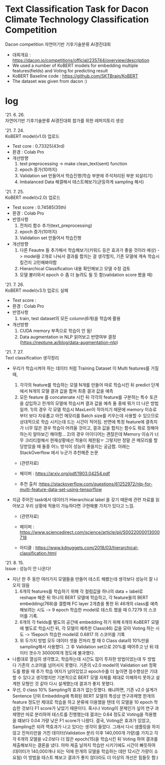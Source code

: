 # Text Classification Task for Dacon Climate Technology Classification Competition
Dacon competition 자연어기반 기후기술분류 AI경진대회
- 대회개요 : https://dacon.io/competitions/official/235744/overview/description
- We used a number of KoBERT models for embedding multiple features(fields) and Voting for predicting result 
- KoBERT Baseline code : https://github.com/SKTBrain/KoBERT
- The dataset was given from dacon :)

# log
'21. 6. 26. </br>
자연어기반 기후기술분류 AI경진대회 참가를 위한 레퍼지토리 생성

'21. 7. 24. </br>
KoBERT model(v1.0) 업로드
- Test core : 0.73325(43rd) 
- 환경 : Colab Pro
- 개선방향
  1) text preprocessing -> make clean_text(sent) function
  2) epoch 증가(10까지)
  3) Validation set 만들어서 학습진행(학습 부분에 주석처리된 부분 되살리기)
  4) Imbalanced Data 해결해서 테스트해보기(균등하게 sampling 해서) 

'21. 7. 25. </br>
KoBERT model(v2.0) 업로드
- Test score : 0.74585(35th)
- 환경 : Colab Pro
- 반영사항
  1) 전처리 함수 추가(text_preprocessing)
  2) epoch 증가(10까지)
  3) Validation set 만들어서 학습진행
- 개선방향
  1) 다른 Feautre 들 추가해서 학습해보기(키워드 등은 효과가 좋을 것이라 예상) -> model을 2개로 나눠서 결과를 합치는 걸 생각할지, 기존 모델에 계속 학습시킬건지 고민해봐야함
  2) Hierarchical Classification 내용 확인해보고 모델 수정 검토
  3) 모델 불러와서 epoch 수 좀 더 늘려도 될 듯 함(validation score 봤을 때) 


'21. 7. 26. </br>
KoBERT model(v3.1) 업로드 실패
- Test score : 
- 환경 : Colab Pro
- 반영사항
  1) train, test dataset의 모든 column(6개)을 학습에 활용
- 개선방향
  1) CUDA memory 부족으로 학습이 안 됨!
  2) Data augmentation in NLP 읽어보고 반영여부 결정 (https://neptune.ai/blog/data-augmentation-nlp)
  
'21. 7. 27. </br>
Text classification 생각정리
* 우리가 학습시켜야 하는 데이터 처럼 Training Dataset 이 Multi features를 가질 때,
  1) 각각의 feature를 학습하는 모델 N개를 만들어 따로 학습시킨 뒤 predict 단계에서 N개의 모델 결과 값을 합쳐 최종 결과 값을 예측
  2) 모든 feature 를 concatenate 시킨 뒤 각각의 feature를 구분하는 특수 토큰을 삽입하고 한개의 모델에 학습시켜 결과 값을 예측
  둘 중에 뭐가 더 나은 방법일까. 1)의 경우 각 모델 학습시 MaxLen이 작아지기 때문에 memory 이슈로 부터 보다 자유롭고 아낀 메모리를 Batch size를 키우는데 사용할 수 있으므로 상대적으로 학습 시키는데 드는 시간이 적어짐. 반면에 특정 feature에 결측치가 너무 많은 경우 학습이 어려울 것이고, 결과 값을 합치는 함수도 뭐로 정해야 하는지 알아보긴 해야함... 2)의 경우 아이디어는 괜찮은데 Memory 이슈가 너무 크리티컬해서 현재상황에선 적용이 제한됨ㅜ 그렇지만 정말 큰 메모리를 할당받았을 때 둘중 어느 방식이 성능이 좋을지는 궁금함. 아래는 StackOverflow 에서 누군가 추천해준 논문
  
  * (관련자료)
  
  * 페이퍼 : https://arxiv.org/pdf/1903.04254.pdf
  
  * 추천 출처 :https://stackoverflow.com/questions/61252972/nlp-for-multi-feature-data-set-using-tensorflow
  
* 지금 주어진 task에서 데이터가 Hierarchical label 을 갖기 때문에 관련 자료를 읽어보고 우리 상황에 적용이 가능하다면 구현해볼 가치가 있다고 느낌.
  
  * (관련자료)
  
  * 페이퍼 : https://www.sciencedirect.com/science/article/pii/S0022000013000718
  
  * 아티클 : https://www.kdnuggets.com/2018/03/hierarchical-classification.html

'21. 8. 15. </br>
Issue : 성능이 안 나온다!
* 지난 한 주 동안 여러가지 모델들을 만들어 테스트 해봤는데 생각보다 성능이 잘 나오지 않음
  1) 6개의 features를 학습하기 위해 각 컬럼값을 하나의 data + label로 reshape 해준 뒤 하나의 BERT 모델에 학습하고, 각 feature들의 BERT embedding(768)을 결합해 FC layer 2개층을 통한 뒤 46개의 class를 예측해보려는 시도 -> 9 epoch 학습한 model로 테스트 했을 때 0.7279 의 스코어를 기록. 
  2)  6개의 각 fields를 별도의 공간에 embedding 하기 위해 6개의 KoBERT 모델에 별도로 학습시킨 뒤, 각 모델이 예측한 Class(46) 값을 모아 Voting 하는 시도 -> 15epoch 학습한 model로 0.6817 의 스코어를 기록
  3)  위 두가지 방법 모두 데이터 셋을 전처리 할 때 0 Class data의 10%만을 sampling해서 사용했다. 그 후 Validation set으로 20%를 떼어주고 난 뒤 데이터 갯수가 30000여개 정도에 불과했다. 
* 나름대로 열심히 생각했고, 학습하는데 시간도 많이 투자한 방법이었는데 두 방법 다 기존의 스코어를 넘어서지 못했다. 기존의 v2.0 model의 Validation set 정확도를 봤을 때 추가 학습 여지가 남아있었고 epoch수를 더 높이면 점수향상은 기대할 수 있다고 생각했지만 기본적으로 BERT 모델 자체를 제대로 이해하지 못하고 설계한 모형인 것 같아 다시 설계했는데 결과가 좋지 못했다.
* 우선, 0  class 10% Sampling의 효과가 없는듯했다. 왜냐하면, 기존 v2.0 설계가 Sentence 단위 Embedding에 특화된 BERT 모델의 특성상 연구과제명 한개의 feature 정도만 제대로 학습을 하고 분류에 이용했을 텐데 이 모델을 10 epoch 학습한 것보다 F1 score가 낮았기 때문이다. 혹시나 Voting이 문제인가 싶어 연구 과제명만 따로 분리하여 테스트를 진행했는데 결과는 0.64 정도로 Voting을 적용했을 떄보다 0.04 가량 낮은 F1 score가 나왔다. 결국, Voting은 효과가 있었고, Sampling은 되려 역효과가 나고 있다는 생각이 들었다. 그래서 다시 샘플링을 하지 않고 전처리만을 거친 데이터(Validation 분리 이후 140,000개 가량)를 가지고 각각 6개의 모델을 v2.0보다 더 많은 epoch(15)을 학습시킨 뒤 Voting 하여 결과를 제출해보자는 결론을 냈다. 아마 제출 날까지 학습만 시키기에도 시간이 빠듯하여(데이터가 140,000개나 되는 덕에 한개의 모델을 학습하는 데만 12시간 가량이 소요됨) 이 방법을 테스트 해보고 결과가 좋지 않더라도 더 이상의 개선은 힘들듯 함:)
